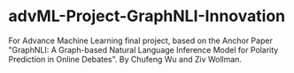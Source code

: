 # advML-Project-GraphNLI-Innovation
For Advance Machine Learning final project, based on the Anchor Paper "GraphNLI: A Graph-based Natural Language Inference Model for Polarity Prediction in Online Debates". By Chufeng Wu and Ziv Wollman.
